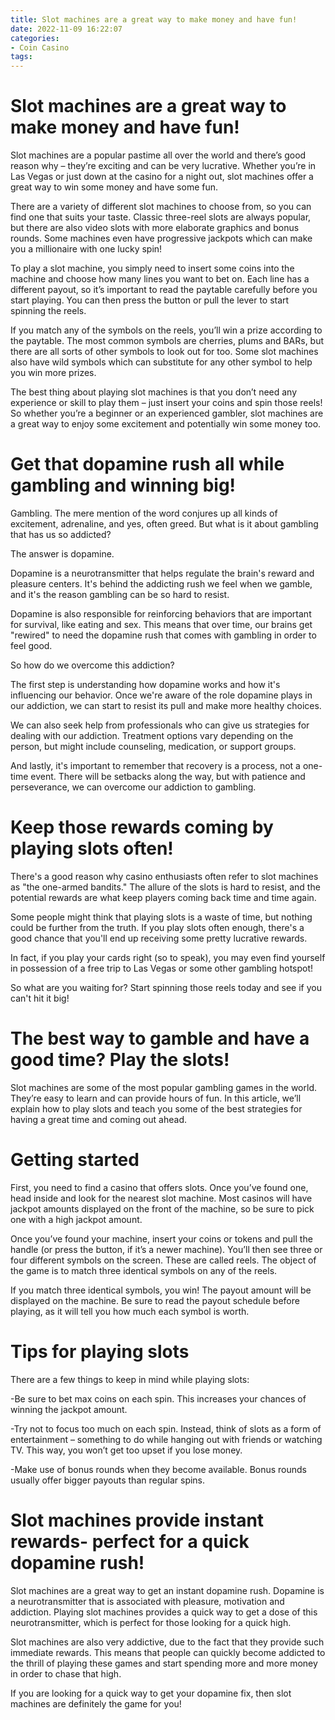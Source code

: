 ```yaml
---
title: Slot machines are a great way to make money and have fun!
date: 2022-11-09 16:22:07
categories:
- Coin Casino
tags:
---
```



#  Slot machines are a great way to make money and have fun!

Slot machines are a popular pastime all over the world and there’s good reason why – they’re exciting and can be very lucrative. Whether you’re in Las Vegas or just down at the casino for a night out, slot machines offer a great way to win some money and have some fun.

There are a variety of different slot machines to choose from, so you can find one that suits your taste. Classic three-reel slots are always popular, but there are also video slots with more elaborate graphics and bonus rounds. Some machines even have progressive jackpots which can make you a millionaire with one lucky spin!

To play a slot machine, you simply need to insert some coins into the machine and choose how many lines you want to bet on. Each line has a different payout, so it’s important to read the paytable carefully before you start playing. You can then press the button or pull the lever to start spinning the reels.

If you match any of the symbols on the reels, you’ll win a prize according to the paytable. The most common symbols are cherries, plums and BARs, but there are all sorts of other symbols to look out for too. Some slot machines also have wild symbols which can substitute for any other symbol to help you win more prizes.

The best thing about playing slot machines is that you don’t need any experience or skill to play them – just insert your coins and spin those reels! So whether you’re a beginner or an experienced gambler, slot machines are a great way to enjoy some excitement and potentially win some money too.

#  Get that dopamine rush all while gambling and winning big!

Gambling. The mere mention of the word conjures up all kinds of excitement, adrenaline, and yes, often greed. But what is it about gambling that has us so addicted?

The answer is dopamine.

Dopamine is a neurotransmitter that helps regulate the brain's reward and pleasure centers. It's behind the addicting rush we feel when we gamble, and it's the reason gambling can be so hard to resist.

Dopamine is also responsible for reinforcing behaviors that are important for survival, like eating and sex. This means that over time, our brains get "rewired" to need the dopamine rush that comes with gambling in order to feel good.

So how do we overcome this addiction?

The first step is understanding how dopamine works and how it's influencing our behavior. Once we're aware of the role dopamine plays in our addiction, we can start to resist its pull and make more healthy choices.

We can also seek help from professionals who can give us strategies for dealing with our addiction. Treatment options vary depending on the person, but might include counseling, medication, or support groups.

And lastly, it's important to remember that recovery is a process, not a one-time event. There will be setbacks along the way, but with patience and perseverance, we can overcome our addiction to gambling.

#  Keep those rewards coming by playing slots often!

There's a good reason why casino enthusiasts often refer to slot machines as "the one-armed bandits." The allure of the slots is hard to resist, and the potential rewards are what keep players coming back time and time again.

Some people might think that playing slots is a waste of time, but nothing could be further from the truth. If you play slots often enough, there's a good chance that you'll end up receiving some pretty lucrative rewards.

In fact, if you play your cards right (so to speak), you may even find yourself in possession of a free trip to Las Vegas or some other gambling hotspot!

So what are you waiting for? Start spinning those reels today and see if you can't hit it big!

#  The best way to gamble and have a good time? Play the slots!

Slot machines are some of the most popular gambling games in the world. They’re easy to learn and can provide hours of fun. In this article, we’ll explain how to play slots and teach you some of the best strategies for having a great time and coming out ahead.

# Getting started

First, you need to find a casino that offers slots. Once you’ve found one, head inside and look for the nearest slot machine. Most casinos will have jackpot amounts displayed on the front of the machine, so be sure to pick one with a high jackpot amount.

Once you’ve found your machine, insert your coins or tokens and pull the handle (or press the button, if it’s a newer machine). You’ll then see three or four different symbols on the screen. These are called reels. The object of the game is to match three identical symbols on any of the reels.

If you match three identical symbols, you win! The payout amount will be displayed on the machine. Be sure to read the payout schedule before playing, as it will tell you how much each symbol is worth.

# Tips for playing slots

There are a few things to keep in mind while playing slots:

-Be sure to bet max coins on each spin. This increases your chances of winning the jackpot amount.

-Try not to focus too much on each spin. Instead, think of slots as a form of entertainment – something to do while hanging out with friends or watching TV. This way, you won’t get too upset if you lose money.

-Make use of bonus rounds when they become available. Bonus rounds usually offer bigger payouts than regular spins.

#  Slot machines provide instant rewards- perfect for a quick dopamine rush!

Slot machines are a great way to get an instant dopamine rush. Dopamine is a neurotransmitter that is associated with pleasure, motivation and addiction. Playing slot machines provides a quick way to get a dose of this neurotransmitter, which is perfect for those looking for a quick high.

Slot machines are also very addictive, due to the fact that they provide such immediate rewards. This means that people can quickly become addicted to the thrill of playing these games and start spending more and more money in order to chase that high.

If you are looking for a quick way to get your dopamine fix, then slot machines are definitely the game for you!